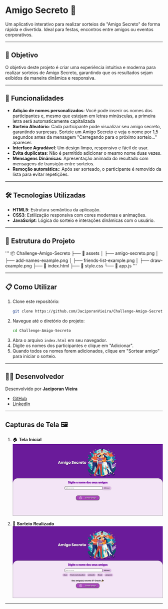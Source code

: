 # Amigo Secreto 🎉

Um aplicativo interativo para realizar sorteios de "Amigo Secreto" de forma rápida e divertida. Ideal para festas, encontros entre amigos ou eventos corporativos.

---

## 🎯 Objetivo

O objetivo deste projeto é criar uma experiência intuitiva e moderna para realizar sorteios de Amigo Secreto, garantindo que os resultados sejam exibidos de maneira dinâmica e responsiva.

---

## 🚀 Funcionalidades

- **Adição de nomes personalizados**: Você pode inserir os nomes dos participantes e, mesmo que estejam em letras minúsculas, a primeira letra será automaticamente capitalizada
- **Sorteio Aleatório**: Cada participante pode visualizar seu amigo secreto, garantindo surpresas. Sorteie um Amigo Secreto e veja o nome por 1,5 segundos antes da mensagem "Carregando para o próximo sorteio..." aparecer.
- **Interface Agradável**: Um design limpo, responsivo e fácil de usar.
- **Evita duplicatas**: Não é permitido adicionar o mesmo nome duas vezes.
- **Mensagens Dinâmicas**: Apresentação animada do resultado com mensagens de transição entre sorteios.
- **Remoção automática:**:  Após ser sorteado, o participante é removido da lista para evitar repetições.
  
---

## 🛠️ Tecnologias Utilizadas

- **HTML5**: Estrutura semântica da aplicação.
- **CSS3**: Estilização responsiva com cores modernas e animações.
- **JavaScript**: Lógica do sorteio e interações dinâmicas com o usuário.

---

## 📂 Estrutura do Projeto

'''
📦 Challenge-Amigo-Secreto
├── 📁 assets
│   ├── amigo-secreto.png
│   ├── add-names-example.png
│   ├── friends-list-example.png
│   ├── draw-example.png
├── 📄 index.html
├── 📄 style.css
└── 📄 app.js   '''


---

## 📋 Como Utilizar

1. Clone este repositório:
   ```bash
   git clone https://github.com/JaciporanVieira/Challenge-Amigo-Secreto
   ```
2. Navegue até o diretório do projeto:
   ```bash
   cd Challenge-Amigo-Secreto
   ```
3. Abra o arquivo `index.html` em seu navegador.
4. Digite os nomes dos participantes e clique em "Adicionar".
5. Quando todos os nomes forem adicionados, clique em "Sortear amigo" para iniciar o sorteio.

---

## 👨‍💻 Desenvolvedor

Desenvolvido por **Jaciporan Vieira**

- [GitHub](https://github.com/JaciporanVieira)
- [LinkedIn](https://www.linkedin.com/in/jaciporan-vieira)

---

## Capturas de Tela 🖼️

1. 🏠 **Tela Inicial**  
   ![Tela Inicial](./assets/tela_inicial.png)

2. 🎲 **Sorteio Realizado**  
   ![Sorteio Realizado](./assets/sorteio_realizado.png)

---




